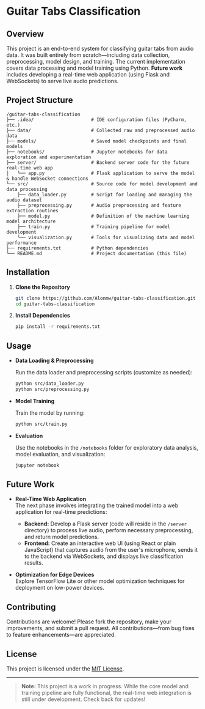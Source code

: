 # Guitar Tabs Classification

## Overview

This project is an end-to-end system for classifying guitar tabs from audio data. It was built entirely from scratch—including data collection, preprocessing, model design, and training. The current implementation covers data processing and model training using Python. **Future work** includes developing a real-time web application (using Flask and WebSockets) to serve live audio predictions.

## Project Structure

```
/guitar-tabs-classification
├── .idea/                     # IDE configuration files (PyCharm, etc.)
├── data/                      # Collected raw and preprocessed audio data
├── models/                    # Saved model checkpoints and final models
├── notebooks/                 # Jupyter notebooks for data exploration and experimentation
├── server/                    # Backend server code for the future real-time web app
│   └── app.py                 # Flask application to serve the model & handle WebSocket connections
└── src/                       # Source code for model development and data processing
    ├── data_loader.py         # Script for loading and managing the audio dataset
    ├── preprocessing.py       # Audio preprocessing and feature extraction routines
    ├── model.py               # Definition of the machine learning model architecture
    ├── train.py               # Training pipeline for model development
    └── visualization.py       # Tools for visualizing data and model performance
├── requirements.txt           # Python dependencies
└── README.md                  # Project documentation (this file)
```

## Installation

1. **Clone the Repository**

   ```bash
   git clone https://github.com/Alonmw/guitar-tabs-classification.git
   cd guitar-tabs-classification
   ```

2. **Install Dependencies**

   ```bash
   pip install -r requirements.txt
   ```

## Usage

- **Data Loading & Preprocessing**

  Run the data loader and preprocessing scripts (customize as needed):

  ```bash
  python src/data_loader.py
  python src/preprocessing.py
  ```

- **Model Training**

  Train the model by running:

  ```bash
  python src/train.py
  ```

- **Evaluation**

  Use the notebooks in the `/notebooks` folder for exploratory data analysis, model evaluation, and visualization:

  ```bash
  jupyter notebook
  ```

## Future Work

- **Real-Time Web Application**\
  The next phase involves integrating the trained model into a web application for real-time predictions:

  - **Backend:** Develop a Flask server (code will reside in the `/server` directory) to process live audio, perform necessary preprocessing, and return model predictions.
  - **Frontend:** Create an interactive web UI (using React or plain JavaScript) that captures audio from the user's microphone, sends it to the backend via WebSockets, and displays live classification results.

- **Optimization for Edge Devices**\
  Explore TensorFlow Lite or other model optimization techniques for deployment on low-power devices.

## Contributing

Contributions are welcome! Please fork the repository, make your improvements, and submit a pull request. All contributions—from bug fixes to feature enhancements—are appreciated.

## License

This project is licensed under the [MIT License](LICENSE).

---

> **Note:** This project is a work in progress. While the core model and training pipeline are fully functional, the real-time web integration is still under development. Check back for updates!

